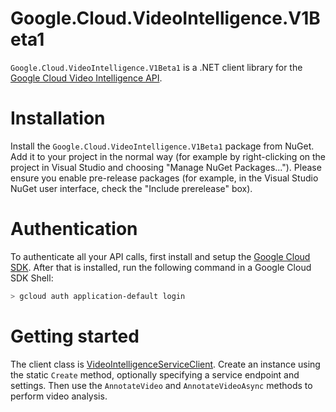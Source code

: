 # Google.Cloud.VideoIntelligence.V1Beta1

`Google.Cloud.VideoIntelligence.V1Beta1` is a .NET client library for the [Google
Cloud Video Intelligence API](https://cloud.google.com/video-intelligence/docs/).

# Installation

Install the `Google.Cloud.VideoIntelligence.V1Beta1` package from NuGet. Add it to
your project in the normal way (for example by right-clicking on the
project in Visual Studio and choosing "Manage NuGet Packages...").
Please ensure you enable pre-release packages (for example, in the
Visual Studio NuGet user interface, check the "Include prerelease"
box).

# Authentication

To authenticate all your API calls, first install and setup the
[Google Cloud SDK](https://cloud.google.com/sdk/). After that is
installed, run the following command in a Google Cloud SDK Shell:

```sh
> gcloud auth application-default login
```

# Getting started

The client class is
[VideoIntelligenceServiceClient](obj/api/Google.Cloud.VideoIntelligence.V1Beta1.VideoIntelligenceServiceClient.yml).
Create an instance using the static `Create` method, optionally
specifying a service endpoint and settings. Then use the
`AnnotateVideo` and `AnnotateVideoAsync` methods to perform video
analysis.
